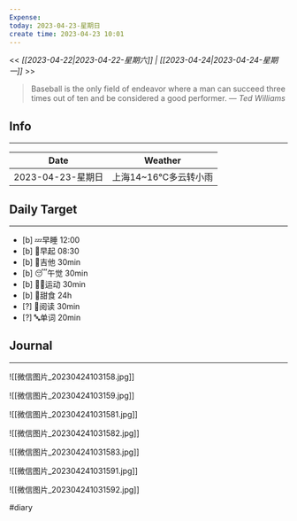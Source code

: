 ```yaml
---
Expense: 
today: 2023-04-23-星期日
create time: 2023-04-23 10:01
---
```


<< *[[2023-04-22|2023-04-22-星期六]] | [[2023-04-24|2023-04-24-星期一]]* >>


> Baseball is the only field of endeavor where a man can succeed three times out of ten and be considered a good performer.
> — <cite>Ted Williams</cite>


## Info
***
| Date        | Weather      | 
| ----------- | ------------ |
| 2023-04-23-星期日 |  上海14~16℃多云转小雨 |


## Daily Target 
***
- [b] 💤早睡   12:00
- [b] 🌅早起    08:30
- [b] 🎵吉他    30min
- [b] 😴午觉    30min
- [b] 🏃‍♀️运动    30min
- [b] 🚫甜食    24h
- [?] 📖阅读    30min 
- [?] 🔤单词    20min    


##  Journal
***

![[微信图片_20230424103158.jpg]]

![[微信图片_20230424103159.jpg]]

![[微信图片_202304241031581.jpg]]

![[微信图片_202304241031582.jpg]]

![[微信图片_202304241031583.jpg]]

![[微信图片_202304241031591.jpg]]

![[微信图片_202304241031592.jpg]]


#diary